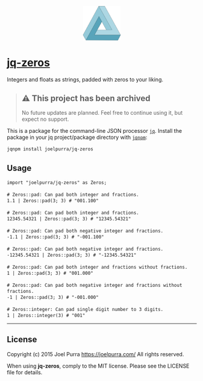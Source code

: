 <p align="center">
  <a href="https://github.com/joelpurra/jqnpm"><img src="https://raw.githubusercontent.com/joelpurra/jqnpm/master/resources/logotype/penrose-triangle.svg?sanitize=true" alt="jqnpm logotype, a Penrose triangle" width="100" border="0" /></a>
</p>

# [jq-zeros](https://github.com/joelpurra/jq-zeros)

Integers and floats as strings, padded with zeros to your liking.



> ## ⚠️ This project has been archived
>
> No future updates are planned. Feel free to continue using it, but expect no support.



This is a package for the command-line JSON processor [`jq`](https://stedolan.github.io/jq/). Install the package in your jq project/package directory with [`jqnpm`](https://github.com/joelpurra/jqnpm):

```bash
jqnpm install joelpurra/jq-zeros
```



## Usage


```jq
import "joelpurra/jq-zeros" as Zeros;

# Zeros::pad: Can pad both integer and fractions.
1.1 | Zeros::pad(3; 3) # "001.100"

# Zeros::pad: Can pad both integer and fractions.
12345.54321 | Zeros::pad(3; 3) # "12345.54321"

# Zeros::pad: Can pad both negative integer and fractions.
-1.1 | Zeros::pad(3; 3) # "-001.100"

# Zeros::pad: Can pad both negative integer and fractions.
-12345.54321 | Zeros::pad(3; 3) # "-12345.54321"

# Zeros::pad: Can pad both integer and fractions without fractions.
1 | Zeros::pad(3; 3) # "001.000"

# Zeros::pad: Can pad both negative integer and fractions without fractions.
-1 | Zeros::pad(3; 3) # "-001.000"

# Zeros::integer: Can pad single digit number to 3 digits.
1 | Zeros::integer(3) # "001"
```



---

## License
Copyright (c) 2015 Joel Purra <https://joelpurra.com/>
All rights reserved.

When using **jq-zeros**, comply to the MIT license. Please see the LICENSE file for details.
